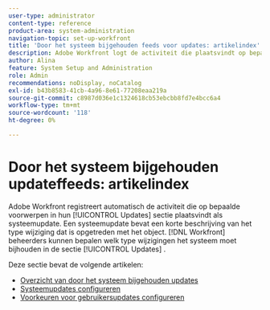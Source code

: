 ```yaml
---
user-type: administrator
content-type: reference
product-area: system-administration
navigation-topic: set-up-workfront
title: 'Door het systeem bijgehouden feeds voor updates: artikelindex'
description: Adobe Workfront logt de activiteit die plaatsvindt op bepaalde objecten in hun [!UICONTROL Updates] -gebied uit. Een systeemupdate bevat een korte beschrijving van het type wijziging dat is opgetreden met het object. [!DNL Workfront]  de beheerders kunnen bepalen welk type van veranderingen het systeem in de [!UICONTROL Updates] sectie zou moeten volgen.
author: Alina
feature: System Setup and Administration
role: Admin
recommendations: noDisplay, noCatalog
exl-id: b43b8583-41cb-4a96-8e61-77208eaa219a
source-git-commit: c8987d036e1c1324618cb53ebcbb8fd7e4bcc6a4
workflow-type: tm+mt
source-wordcount: '118'
ht-degree: 0%

---
```


# Door het systeem bijgehouden updateffeeds: artikelindex

<!--Audited: 04/2024-->

Adobe Workfront registreert automatisch de activiteit die op bepaalde voorwerpen in hun [!UICONTROL Updates] sectie plaatsvindt als systeemupdate. Een systeemupdate bevat een korte beschrijving van het type wijziging dat is opgetreden met het object. [!DNL Workfront] beheerders kunnen bepalen welk type wijzigingen het systeem moet bijhouden in de sectie [!UICONTROL Updates] .

Deze sectie bevat de volgende artikelen:

* [Overzicht van door het systeem bijgehouden updates](../../../administration-and-setup/set-up-workfront/system-tracked-update-feeds/system-tracked-update-feeds.md)
* [Systeemupdates configureren](../../../administration-and-setup/set-up-workfront/system-tracked-update-feeds/configure-system-updates.md)
* [Voorkeuren voor gebruikersupdates configureren](../../../administration-and-setup/set-up-workfront/system-tracked-update-feeds/configure-preferences-user-updates.md)
